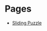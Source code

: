 # Pages

<!--
- [Constrain To Cone](./ConstrainToCone/index.md)
-->

- [Sliding Puzzle](./SlidingPuzzle/index.md)
